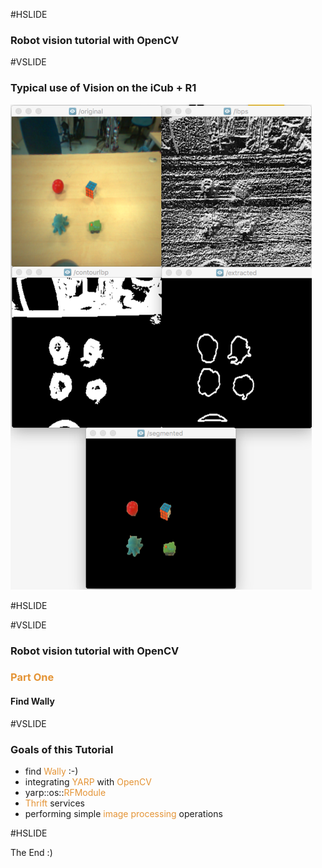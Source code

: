 #HSLIDE

### Robot vision tutorial with OpenCV
#VSLIDE
### Typical use of Vision on the iCub + R1

![Logo](assets/lbpExtract.png)

#HSLIDE

#VSLIDE
### Robot vision tutorial with OpenCV
### <span style="color:#e49436">Part One</span>
#### Find Wally

#VSLIDE
### Goals of this Tutorial
 - find <span style="color:#e49436">Wally</span> :-)
 - integrating <span style="color:#e49436">YARP</span> with <span style="color:#e49436">OpenCV</span>
 - yarp::os::<span style="color:#e49436">RFModule</span>
 - <span style="color:#e49436">Thrift</span> services
 - performing simple <span style="color:#e49436">image processing</span> operations

#HSLIDE

The End :)
